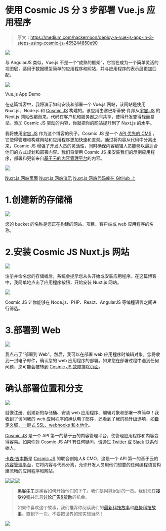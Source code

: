 # 使用 Cosmic JS 分 3 步部署 Vue.js 应用程序

> 原文：<https://medium.com/hackernoon/deploy-a-vue-js-app-in-3-steps-using-cosmic-js-465244850e90>

![](img/97532d673e41f761f115a0cb655b9b17.png)

与 AngularJS 类似，Vue.js 不是一个“成熟的框架”，它旨在成为一个简单灵活的视图层，适用于数据模型简单的应用程序和网站，并与应用程序的表示层更加匹配。

![](img/9699a413112c6931e3bee74c7afb0292.png)

Vue.js App Demo

在这篇博客中，我将演示如何安装和部署一个 Vue.js 网站，该网站是使用 Nuxt.js、Node.js 和 [Cosmic JS](https://cosmicjs.com) 构建的。该应用由塞巴斯蒂安·肖邦从[宇宙 JS](https://cosmicjs.com) 的 Next.js 网站改编而来。代码在客户机和服务器之间共享，使得开发变得轻而易举。添加 Cosmic JS 驱动的内容，你就把你的网站提升到了 Nuxt.js 的水平。

我将使用[宇宙 JS](https://cosmicjs.com/) 作为这个博客的例子。Cosmic JS 是一个 [API 优先的 CMS](https://cosmicjs.com/) ，它使得管理和构建网站和应用程序更加快速和直观。通过将内容从代码中分离出来，Cosmic JS 增强了开发人员的灵活性，同时确保内容编辑人员能够以最适合他们的方式规划和部署内容。我们将使用 Cosmic JS 来安装我们的示例应用程序，部署和更新来自[基于云的内容管理平台](https://cosmicjs.com/)的内容。

![](img/29e47ae64c28b44a6dc82837abe92faf.png)

[Nuxt.js 网站页面](https://cosmicjs.com/apps/nuxtjs-website)
[Nuxt.js 网站演示](https://cosmicjs.com/apps/nuxtjs-website/demo)
[Nuxt.js 网站代码库在 GitHub 上](https://github.com/cosmicjs/nuxt.js-website)

# 1.创建新的存储桶

![](img/5a38d7a96853da6341e0c9b75e859d26.png)

您的 bucket 的名称是您正在构建的网站、项目、客户端或 web 应用程序的名称。

# 2.安装 Cosmic JS Nuxt.js 网站

![](img/cb009d361a0e982bc911be2f26bdd22c.png)

注册并命名您的存储桶后，系统会提示您从头开始或安装应用程序。在这篇博客中，我简单地点击了应用程序按钮，开始安装 Nuxt.js 网站。

![](img/aec825d9608b0cf08aaca341f77d0354.png)

Cosmic JS 让你能够在 Node.js、PHP、React、AngularJS 等编程语言之间进行筛选。

# 3.部署到 Web

![](img/fafbd461914c5243a953d2dd45d823b6.png)

我点击了“部署到 Web”。然后，我可以在部署 web 应用程序时编辑对象。您将收到一封电子邮件，确认您的 web 应用程序的部署。如果您在部署过程中遇到任何问题，您可能会被转到 [Cosmic JS 故障排除页面](https://cosmicjs.com/troubleshooting)。

# 确认部署位置和分支

![](img/f3d16c0b6fab8d66598817a9db5e0fd7.png)

就像注册、创建新的存储桶、安装 web 应用程序、编辑对象和部署一样简单！我收到了访问我的 web 应用程序的确认电子邮件，还看到了我的桶升级选项，如[自定义域、一键式 SSL、webhooks 和本地化](https://cosmicjs.com/features)。

[Cosmic JS](https://cosmicjs.com/) 是一个 API 第一的基于云的内容管理平台，使管理应用程序和内容变得容易。如果你对 Cosmic JS API 有任何疑问，请通过 [Twitter](https://twitter.com/cosmic_js) 或 [Slack](https://cosmicjs.com/community) 联系创始人。

[卡森·吉本斯](https://twitter.com/carsoncgibbons)是 [Cosmic JS](https://cosmicjs.com/) 的联合创始人& CMO，这是一个 API 第一的基于云的[内容管理平台](https://cosmicjs.com/)，它将内容与代码分离，允许开发人员用他们想要的任何编程语言构建流畅的应用程序和网站。

[![](img/50ef4044ecd4e250b5d50f368b775d38.png)](http://bit.ly/HackernoonFB)[![](img/979d9a46439d5aebbdcdca574e21dc81.png)](https://goo.gl/k7XYbx)[![](img/2930ba6bd2c12218fdbbf7e02c8746ff.png)](https://goo.gl/4ofytp)

> [黑客中午](http://bit.ly/Hackernoon)是黑客如何开始他们的下午。我们是阿妹家庭的一员。我们现在[接受投稿](http://bit.ly/hackernoonsubmission)并乐意[讨论广告&赞助](mailto:partners@amipublications.com)的机会。
> 
> 如果你喜欢这个故事，我们推荐你阅读我们的[最新科技故事](http://bit.ly/hackernoonlatestt)和[趋势科技故事](https://hackernoon.com/trending)。直到下一次，不要把世界的现实想当然！

![](img/be0ca55ba73a573dce11effb2ee80d56.png)